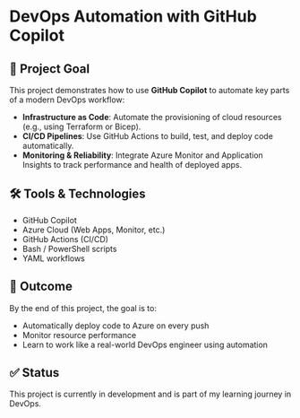 # DevOps Automation with GitHub Copilot

## 📌 Project Goal

This project demonstrates how to use **GitHub Copilot** to automate key parts of a modern DevOps workflow:

- **Infrastructure as Code**: Automate the provisioning of cloud resources (e.g., using Terraform or Bicep).
- **CI/CD Pipelines**: Use GitHub Actions to build, test, and deploy code automatically.
- **Monitoring & Reliability**: Integrate Azure Monitor and Application Insights to track performance and health of deployed apps.

## 🛠️ Tools & Technologies

- GitHub Copilot
- Azure Cloud (Web Apps, Monitor, etc.)
- GitHub Actions (CI/CD)
- Bash / PowerShell scripts
- YAML workflows

## 🚀 Outcome

By the end of this project, the goal is to:
- Automatically deploy code to Azure on every push
- Monitor resource performance
- Learn to work like a real-world DevOps engineer using automation

## ✅ Status

This project is currently in development and is part of my learning journey in DevOps.